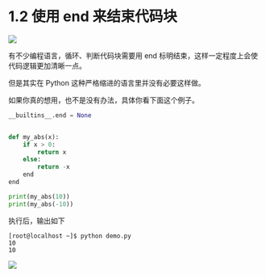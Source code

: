 # 1.2 使用 end 来结束代码块

![](http://image.iswbm.com/20200804124133.png)

有不少编程语言，循环、判断代码块需要用 end 标明结束，这样一定程度上会使代码逻辑更加清晰一点。

但是其实在 Python 这种严格缩进的语言里并没有必要这样做。

如果你真的想用，也不是没有办法，具体你看下面这个例子。

```python
__builtins__.end = None


def my_abs(x):
    if x > 0:
        return x
    else:
        return -x
    end
end

print(my_abs(10))
print(my_abs(-10))
```

执行后，输出如下

```shell
[root@localhost ~]$ python demo.py 
10
10
```



![](http://image.iswbm.com/20200607174235.png)
